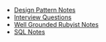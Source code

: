 <ul>
  <li><a href="docs/design_patterns/index.html">Design Pattern Notes</a></li>
  <li><a href="docs/interview_questions.html">Interview Questions</a></li>
  <li><a href="docs/well_grounded_rubyist_notes/index.html">Well Grounded Rubyist Notes</a></li>
  <li><a href="SQL_notes.md">SQL Notes</a></li>
</ul>